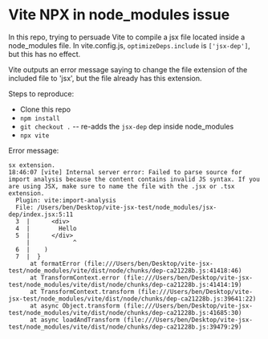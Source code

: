 # Vite NPX in node_modules issue

In this repo, trying to persuade Vite to compile a jsx file located inside a node_modules file. In vite.config.js, `optimizeDeps.include` is `['jsx-dep']`, but this has no effect.

Vite outputs an error message saying to change the file extension of the included file to 'jsx', but the file already has this extension.

Steps to reproduce:

- Clone this repo
- `npm install`
- `git checkout .`  -- re-adds the `jsx-dep` dep inside node_modules
- `npx vite`

Error message:

```
sx extension.
18:46:07 [vite] Internal server error: Failed to parse source for import analysis because the content contains invalid JS syntax. If you are using JSX, make sure to name the file with the .jsx or .tsx extension.
  Plugin: vite:import-analysis
  File: /Users/ben/Desktop/vite-jsx-test/node_modules/jsx-dep/index.jsx:5:11
  3  |      <div>
  4  |        Hello
  5  |      </div>
     |            ^
  6  |    )
  7  |  }
      at formatError (file:///Users/ben/Desktop/vite-jsx-test/node_modules/vite/dist/node/chunks/dep-ca21228b.js:41418:46)
      at TransformContext.error (file:///Users/ben/Desktop/vite-jsx-test/node_modules/vite/dist/node/chunks/dep-ca21228b.js:41414:19)
      at TransformContext.transform (file:///Users/ben/Desktop/vite-jsx-test/node_modules/vite/dist/node/chunks/dep-ca21228b.js:39641:22)
      at async Object.transform (file:///Users/ben/Desktop/vite-jsx-test/node_modules/vite/dist/node/chunks/dep-ca21228b.js:41685:30)
      at async loadAndTransform (file:///Users/ben/Desktop/vite-jsx-test/node_modules/vite/dist/node/chunks/dep-ca21228b.js:39479:29)
```
